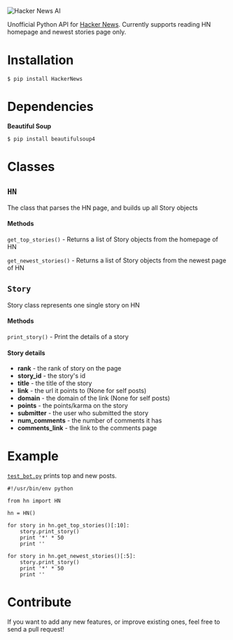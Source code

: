 ![Hacker News AI](https://raw.github.com/thekarangoel/HackerNewsAPI/master/HN.jpg)

Unofficial Python API for [Hacker News](https://news.ycombinator.com/). Currently supports reading HN homepage and newest stories page only.

Installation
============

    $ pip install HackerNews

Dependencies
============

**Beautiful Soup**

    $ pip install beautifulsoup4

Classes
==========

## `HN`

The class that parses the HN page, and builds up all Story objects

#### Methods

`get_top_stories()` - Returns a list of Story objects from the homepage of HN

`get_newest_stories()` - Returns a list of Story objects from the newest page of HN

## `Story`

Story class represents one single story on HN

#### Methods

`print_story()` - Print the details of a story

#### Story details

* **rank** - the rank of story on the page
* **story_id** - the story's id
* **title** - the title of the story
* **link** - the url it points to (None for self posts)
* **domain** - the domain of the link (None for self posts)
* **points** - the points/karma on the story
* **submitter** - the user who submitted the story
* **num_comments** - the number of comments it has
* **comments_link** - the link to the comments page

Example
========

[`test_bot.py`](https://github.com/thekarangoel/HackerNewsAPI/blob/master/test_bot.py) prints top and new posts.

    #!/usr/bin/env python
    
    from hn import HN
    
    hn = HN()
    
    for story in hn.get_top_stories()[:10]:
        story.print_story()
        print '*' * 50
        print ''
    
    for story in hn.get_newest_stories()[:5]:
        story.print_story()
        print '*' * 50
        print ''
        
Contribute
========

If you want to add any new features, or improve existing ones, feel free to send a pull request!
